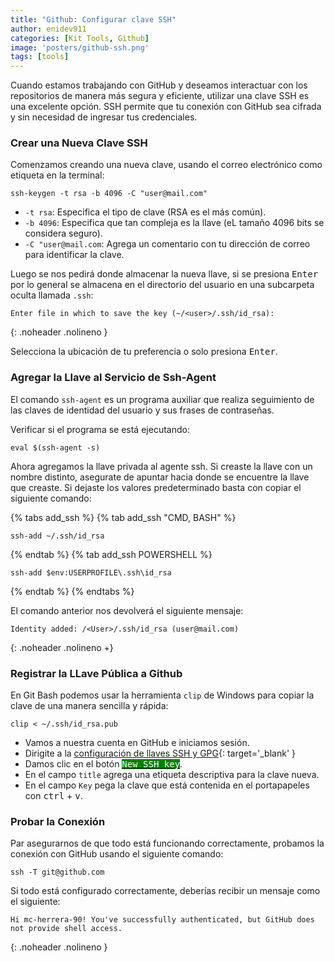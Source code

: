 ```yaml
---
title: "Github: Configurar clave SSH"
author: enidev911
categories: [Kit Tools, Github]
image: 'posters/github-ssh.png'
tags: [tools]
---
```


Cuando estamos trabajando con GitHub y deseamos interactuar con los repositorios de manera más segura y eficiente, utilizar una clave SSH es una excelente opción. SSH permite que tu conexión con GitHub sea cifrada y sin necesidad de ingresar tus credenciales.

### **Crear una Nueva Clave SSH**

Comenzamos creando una nueva clave, usando el correo electrónico como etiqueta en la terminal:

```terminal
ssh-keygen -t rsa -b 4096 -C "user@mail.com"
```

- `-t rsa`: Especifica el tipo de clave (RSA es el más común).
- `-b 4096`: Especifica que tan compleja es la llave (eL tamaño 4096 bits se considera seguro).
- `-C "user@mail.com`: Agrega un comentario con tu dirección de correo para identificar la clave.

Luego se nos pedirá donde almacenar la nueva llave, si se presiona <kbd>Enter</kbd> por lo general se almacena en el directorio del usuario en una subcarpeta oculta llamada `.ssh`:

```
Enter file in which to save the key (~/<user>/.ssh/id_rsa):
```
{: .noheader .nolineno }


Selecciona la ubicación de tu preferencia o solo presiona <kbd>Enter</kbd>.

### Agregar la Llave al Servicio de Ssh-Agent

El comando `ssh-agent` es un programa auxiliar que realiza seguimiento de las claves de identidad del usuario y sus frases de contraseñas.

Verificar si el programa se está ejecutando:

```terminal
eval $(ssh-agent -s)
```

Ahora agregamos la llave privada al agente ssh. Si creaste la llave con un nombre distinto, asegurate de apuntar hacia donde se encuentre la llave que creaste. Si dejaste los valores predeterminado basta con copiar el siguiente comando:


{% tabs add_ssh %}
{% tab add_ssh "CMD, BASH" %}
```terminal
ssh-add ~/.ssh/id_rsa
```
{% endtab %}
{% tab add_ssh POWERSHELL %}
```terminal
ssh-add $env:USERPROFILE\.ssh\id_rsa
```
{% endtab %}
{% endtabs %}


El comando anterior nos devolverá el siguiente mensaje:

```
Identity added: /<User>/.ssh/id_rsa (user@mail.com)
```
{: .noheader .nolineno +}


### Registrar la LLave Pública a Github

En Git Bash podemos usar la herramienta `clip` de Windows para copiar la clave de una manera sencilla y rápida:

```terminal
clip < ~/.ssh/id_rsa.pub
```

- Vamos a nuestra cuenta en GitHub e iniciamos sesión.
- Dirigite a la [configuración de llaves SSH y GPG](https://github.com/settings/keys){: target='_blank' }
- Damos clic en el botón <a href="https://github.com/settings/ssh/new" target="_blank" class="border-0"><kbd style="background: green; color: white">New SSH key</kbd></a>.
- En el campo `title` agrega una etiqueta descriptiva para la clave nueva.
- En el campo `Key` pega la clave que está contenida en el portapapeles con <kbd>ctrl</kbd> + <kbd>v</kbd>.


### Probar la Conexión

Par asegurarnos de que todo está funcionando correctamente, probamos la conexión con GitHub usando el siguiente comando:

```terminal
ssh -T git@github.com
```

Si todo está configurado correctamente, deberías recibir un mensaje como el siguiente:

```
Hi mc-herrera-90! You've successfully authenticated, but GitHub does not provide shell access.
```
{: .noheader .nolineno }
